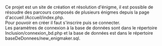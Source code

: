 Ce projet est un site de création et résolution d'énigme, il est possible de résoudre des parcours composés de plusieurs énigmes depuis la page d'accueil /Accueil/index.php.  
Pour pouvoir en créer il faut s'inscrire puis se connecter.  
Les paramètres de connexion à la base de données sont dans le répertoire Inclusion/connexion_bd.php et la base de données est dans le répertoire baseDeDonnees/new_enigmaker.sql.
